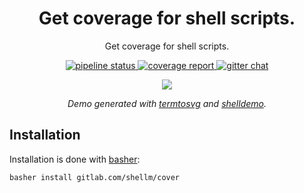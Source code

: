 <h1 align="center">Get coverage for shell scripts.</h1>

<p align="center">Get coverage for shell scripts.</p>

<p align="center">
  <a href="https://gitlab.com/shellm/cover/pipelines">
    <img alt="pipeline status" src="https://gitlab.com/shellm/cover/badges/master/pipeline.svg" />
  </a>
  <a href="https://gitlab.com/shellm/cover/pipelines">
    <img alt="coverage report" src="https://gitlab.com/shellm/cover/badges/master/coverage.svg" />
  </a>
  <a href="https://gitter.im/shellm/cover">
    <img alt="gitter chat" src="https://badges.gitter.im/shellm/cover.svg" />
  </a>
</p>





<p align="center"><img src="https://gl.githack.com/shellm/cover/raw/master/demo/demo.svg"></p>
<p align="center"><em>Demo generated with <a href="https://github.com/nbedos/termtosvg">termtosvg</a> and <a href="https://github.com/pawamoy/shelldemo">shelldemo</a>.</em></p>



## Installation
Installation is done with [basher](https://github.com/basherpm/basher):

```bash
basher install gitlab.com/shellm/cover
```






